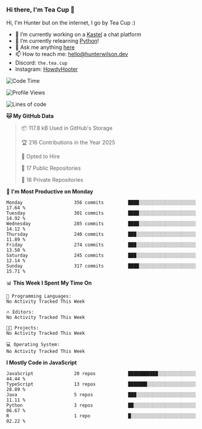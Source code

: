 ### Hi there, I'm Tea Cup 👋 

Hi, I'm Hunter but on the internet, I go by Tea Cup :)

- 🔭 I’m currently working on a [Kastel](https://github.com/KastelApp) a chat platform
- 🌱 I’m currently relearning [Python](https://github.com/TheTeaCup/CIS-3680)!
- 💬 Ask me anything [here](https://github.com/TheTeaCup/TheTeaCup/issues)
- 📫 How to reach me: [hello@hunterwilson.dev](mailto:hello@hunterwilson.dev)
- Discord: `the.tea.cup`
- Instagram: [HowdyHooter](https://instagram.com/HowdyHooter)

<!--START_SECTION:waka-->
![Code Time](http://img.shields.io/badge/Code%20Time-633%20hrs%2041%20mins-blue)

![Profile Views](http://img.shields.io/badge/Profile%20Views-8-blue)

![Lines of code](https://img.shields.io/badge/From%20Hello%20World%20I%27ve%20Written-871.0%20thousand%20lines%20of%20code-blue)

**🐱 My GitHub Data** 

> 📦 117.8 kB Used in GitHub's Storage 
 > 
> 🏆 216 Contributions in the Year 2025
 > 
> 💼 Opted to Hire
 > 
> 📜 17 Public Repositories 
 > 
> 🔑 18 Private Repositories 
 > 
📅 **I'm Most Productive on Monday** 

```text
Monday                   356 commits         ████░░░░░░░░░░░░░░░░░░░░░   17.64 % 
Tuesday                  301 commits         ████░░░░░░░░░░░░░░░░░░░░░   14.92 % 
Wednesday                285 commits         ████░░░░░░░░░░░░░░░░░░░░░   14.12 % 
Thursday                 240 commits         ███░░░░░░░░░░░░░░░░░░░░░░   11.89 % 
Friday                   274 commits         ███░░░░░░░░░░░░░░░░░░░░░░   13.58 % 
Saturday                 245 commits         ███░░░░░░░░░░░░░░░░░░░░░░   12.14 % 
Sunday                   317 commits         ████░░░░░░░░░░░░░░░░░░░░░   15.71 % 
```


📊 **This Week I Spent My Time On** 

```text
💬 Programming Languages: 
No Activity Tracked This Week

🔥 Editors: 
No Activity Tracked This Week

🐱‍💻 Projects: 
No Activity Tracked This Week

💻 Operating System: 
No Activity Tracked This Week
```

**I Mostly Code in JavaScript** 

```text
JavaScript               20 repos            ███████████░░░░░░░░░░░░░░   44.44 % 
TypeScript               13 repos            ███████░░░░░░░░░░░░░░░░░░   28.89 % 
Java                     5 repos             ███░░░░░░░░░░░░░░░░░░░░░░   11.11 % 
Python                   3 repos             ██░░░░░░░░░░░░░░░░░░░░░░░   06.67 % 
R                        1 repo              █░░░░░░░░░░░░░░░░░░░░░░░░   02.22 % 
```




<!--END_SECTION:waka-->
